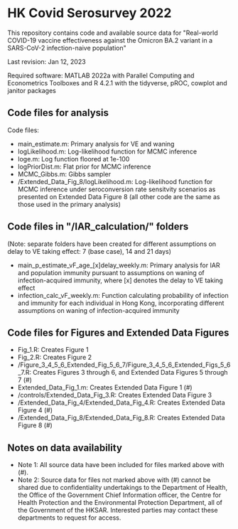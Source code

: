 # HK Covid Serosurvey 2022
This repository contains code and available source data for "Real-world COVID-19 vaccine effectiveness against the Omicron BA.2 variant in a SARS-CoV-2 infection-naive population" 

Last revision: Jan 12, 2023

Required software: MATLAB 2022a with Parallel Computing and Econometrics Toolboxes and R 4.2.1 with the tidyverse, pROC, cowplot and janitor packages

## Code files for analysis
Code files:
- main_estimate.m: Primary analysis for VE and waning
- logLikelihood.m: Log-likelihood function for MCMC inference
- loge.m: Log function floored at 1e-100
- logPriorDist.m: Flat prior for MCMC inference
- MCMC_Gibbs.m: Gibbs sampler
- /Extended_Data_Fig_8/logLikelihood.m: Log-likelihood function for MCMC inference under seroconversion rate sensitvity scenarios as presented on Extended Data Figure 8 (all other code are the same as those used in the primary analysis)

## Code files in "/IAR_calculation/" folders
(Note: separate folders have been created for different assumptions on delay to VE taking effect: 7 (base case), 14 and 21 days)
- main_p_estimate_vF_age_[x]delay_weekly.m: Primary analysis for IAR and population immunity pursuant to assumptions on waning of infection-acquired immunity, where [x] denotes the delay to VE taking effect
- infection_calc_vF_weekly.m: Function calculating probability of infection and immunity for each individual in Hong Kong, incorporating different assumptions on waning of infection-acquired immunity

## Code files for Figures and Extended Data Figures
- Fig_1.R: Creates Figure 1
- Fig_2.R: Creates Figure 2
- /Figure_3_4_5_6_Extended_Fig_5_6_7/Figure_3_4_5_6_Extended_Figs_5_6_7.R: Creates Figures 3 through 6, and Extended Data Figures 5 through 7 (#)
- Extended_Data_Fig_1.m: Creates Extended Data Figure 1 (#)
- /controls/Extended_Data_Fig_3.R: Creates Extended Data Figure 3
- /Extended_Data_Fig_4/Extended_Data_Fig_4.R: Creates Extended Data Figure 4 (#)
- /Extended_Data_Fig_8/Extended_Data_Fig_8.R: Creates Extended Data Figure 8 (#)

## Notes on data availability
- Note 1: All source data have been included for files marked above with (#). 
- Note 2: Source data for files not marked above with (#) cannot be shared due to confidentiality undertakings to the Department of Health, the Office of the Government Chief Information officer, the Centre for Health Protection and the Environmental Protection Department, all of the Government of the HKSAR. Interested parties may contact these departments to request for access.
